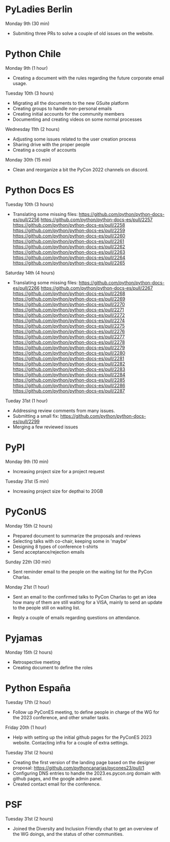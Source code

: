# PyLadies Berlin

Monday 9th (30 min)

- Submiting three PRs to solve a couple of old issues on the website.

# Python Chile

Monday 9th (1 hour)

- Creating a document with the rules regarding the future corporate
  email usage.

Tuesday 10th (3 hours)

- Migrating all the documents to the new GSuite platform
- Creating groups to handle non-personal emails
- Creating initial accounts for the community members
- Documenting and creating videos on some normal processes

Wednesday 11th (2 hours)

- Adjusting some issues related to the user creation process
- Sharing drive with the proper people
- Creating a couple of accounts

Monday 30th (15 min)

- Clean and reorganize a bit the PyCon 2022 channels on discord.

# Python Docs ES

Tuesday 10th (3 hours)

- Translating some missing files:
  https://github.com/python/python-docs-es/pull/2256
  https://github.com/python/python-docs-es/pull/2257
  https://github.com/python/python-docs-es/pull/2258
  https://github.com/python/python-docs-es/pull/2259
  https://github.com/python/python-docs-es/pull/2260
  https://github.com/python/python-docs-es/pull/2261
  https://github.com/python/python-docs-es/pull/2262
  https://github.com/python/python-docs-es/pull/2263
  https://github.com/python/python-docs-es/pull/2264
  https://github.com/python/python-docs-es/pull/2265

Saturday 14th (4 hours)

- Translating some missing files:
  https://github.com/python/python-docs-es/pull/2266
  https://github.com/python/python-docs-es/pull/2267
  https://github.com/python/python-docs-es/pull/2268
  https://github.com/python/python-docs-es/pull/2269
  https://github.com/python/python-docs-es/pull/2270
  https://github.com/python/python-docs-es/pull/2271
  https://github.com/python/python-docs-es/pull/2272
  https://github.com/python/python-docs-es/pull/2274
  https://github.com/python/python-docs-es/pull/2275
  https://github.com/python/python-docs-es/pull/2276
  https://github.com/python/python-docs-es/pull/2277
  https://github.com/python/python-docs-es/pull/2278
  https://github.com/python/python-docs-es/pull/2279
  https://github.com/python/python-docs-es/pull/2280
  https://github.com/python/python-docs-es/pull/2281
  https://github.com/python/python-docs-es/pull/2282
  https://github.com/python/python-docs-es/pull/2283
  https://github.com/python/python-docs-es/pull/2284
  https://github.com/python/python-docs-es/pull/2285
  https://github.com/python/python-docs-es/pull/2286
  https://github.com/python/python-docs-es/pull/2287

Tueday 31st (1 hour)

- Addressing review comments from many issues.
- Submitting a small fix: https://github.com/python/python-docs-es/pull/2299
- Merging a few reviewed issues

# PyPI

Monday 9th (10 min)

- Increasing project size for a project request

Tuesday 31st (5 min)

- Increasing project size for depthai to 20GB

# PyConUS

Monday 15th (2 hours)

- Prepared document to summarize the proposals and reviews
- Selecting talks with co-chair, keeping some in 'maybe'
- Designing 8 types of conference t-shirts
- Send acceptance/rejection emails

Sunday 22th (30 min)

- Sent reminder email to the people on the waiting list for the
  PyCon Charlas.

Monday 21st (1 hour)

- Sent an email to the confirmed talks to PyCon Charlas to get
  an idea how many of them are still waiting for a VISA, mainly
  to send an update to the people still on waiting list.

- Reply a couple of emails regarding questions on attendance.

# Pyjamas

Monday 15th (2 hours)

- Retrospective meeting
- Creating document to define the roles

# Python España

Tuesday 17th (2 hour)

- Follow up PyConES meeting, to define people in charge of the WG
  for the 2023 conference, and other smaller tasks.

Friday 20th (1 hour)

- Help with setting up the initial github pages for the PyConES 2023
  website. Contacting infra for a couple of extra settings.

Tuesday 31st (2 hours)

- Creating the first version of the landing page based on the designer
  proposal: https://github.com/pythoncanarias/pycones23/pull/1
- Configuring DNS entries to handle the 2023.es.pycon.org domain
  with github pages, and the google admin panel.
- Created contact email for the conference.

# PSF

Tuesday 31st (2 hours)

- Joined the Diversity and Inclusion Friendly chat to get an overview
  of the WG doings, and the status of other communities.
